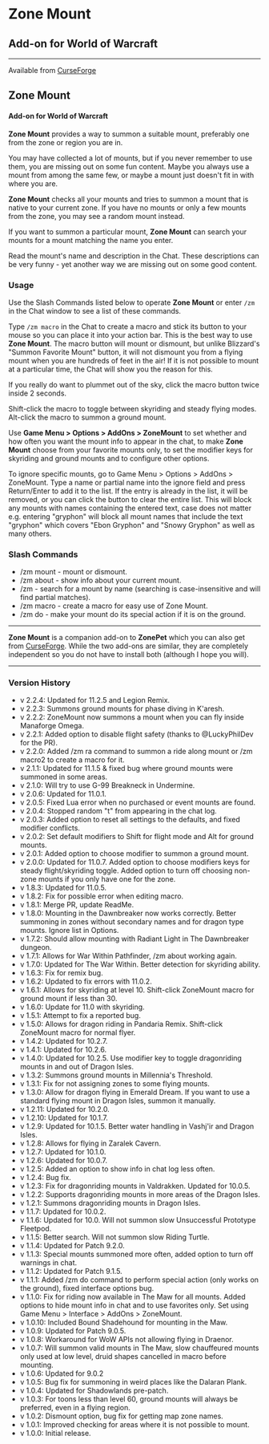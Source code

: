 # Zone Mount

## Add-on for World of Warcraft

---

Available from [CurseForge](https://wow.curseforge.com/projects/ZoneMount)

## Zone Mount

#### Add-on for World of Warcraft

**Zone Mount** provides a way to summon a suitable mount, preferably one from the zone or region you are in.

You may have collected a lot of mounts, but if you never remember to use them, you are missing out on some fun content. Maybe you always use a mount from among the same few, or maybe a mount just doesn't fit in with where you are.

**Zone Mount** checks all your mounts and tries to summon a mount that is native to your current zone. If you have no mounts or only a few mounts from the zone, you may see a random mount instead.

If you want to summon a particular mount, **Zone Mount** can search your mounts for a mount matching the name you enter.

Read the mount's name and description in the Chat. These descriptions can be very funny - yet another way we are missing out on some good content.

### Usage

Use the Slash Commands listed below to operate **Zone Mount** or enter `/zm` in the Chat window to see a list of these commands.

Type `/zm macro` in the Chat to create a macro and stick its button to your mouse so you can place it into your action bar. This is the best way to use **Zone Mount**. The macro button will mount or dismount, but unlike Blizzard's "Summon Favorite Mount" button, it will not dismount you from a flying mount when you are hundreds of feet in the air! If it is not possible to mount at a particular time, the Chat will show you the reason for this.

If you really do want to plummet out of the sky, click the macro button twice inside 2 seconds.

Shift-click the macro to toggle between skyriding and steady flying modes.
Alt-click the macro to summon a ground mount.

Use **Game Menu > Options > AddOns > ZoneMount** to set whether and how often you want the mount info to appear in the chat, to make **Zone Mount** choose from your favorite mounts only, to set the modifier keys for skyriding and ground mounts and to configure other options.

To ignore specific mounts, go to Game Menu > Options > AddOns > ZoneMount. Type a name or partial name into the ignore field and press Return/Enter to add it to the list. If the entry is already in the list, it will be removed, or you can click the button to clear the entire list. This will block any mounts with names containing the entered text, case does not matter e.g. entering "gryphon" will block all mount names that include the text "gryphon" which covers "Ebon Gryphon" and "Snowy Gryphon" as well as many others.

### Slash Commands

- /zm mount - mount or dismount.
- /zm about - show info about your current mount.
- /zm <name> - search for a mount by name (searching is case-insensitive and will find partial matches).
- /zm macro - create a macro for easy use of Zone Mount.
- /zm do - make your mount do its special action if it is on the ground.

---

**Zone Mount** is a companion add-on to **ZonePet** which you can also get from [CurseForge](https://wow.curseforge.com/projects/zonepet). While the two add-ons are similar, they are completely independent so you do not have to install both (although I hope you will).

---

### Version History

- v 2.2.4: Updated for 11.2.5 and Legion Remix.
- v 2.2.3: Summons ground mounts for phase diving in K'aresh.
- v 2.2.2: ZoneMount now summons a mount when you can fly inside Manaforge Omega.
- v 2.2.1: Added option to disable flight safety (thanks to @LuckyPhilDev for the PR).
- v 2.2.0: Added /zm ra command to summon a ride along mount or /zm macro2 to create a macro for it.
- v 2.1.1: Updated for 11.1.5 & fixed bug where ground mounts were summoned in some areas.
- v 2.1.0: Will try to use G-99 Breakneck in Undermine.
- v 2.0.6: Updated for 11.0.1.
- v 2.0.5: Fixed Lua error when no purchased or event mounts are found.
- v 2.0.4: Stopped random "t" from appearing in the chat log.
- v 2.0.3: Added option to reset all settings to the defaults, and fixed modifier conflicts.
- v 2.0.2: Set default modifiers to Shift for flight mode and Alt for ground mounts.
- v 2.0.1: Added option to choose modifier to summon a ground mount.
- v 2.0.0: Updated for 11.0.7. Added option to choose modifiers keys for steady flight/skyriding toggle. Added option to turn off choosing non-zone mounts if you only have one for the zone.
- v 1.8.3: Updated for 11.0.5.
- v 1.8.2: Fix for possible error when editing macro.
- v 1.8.1: Merge PR, update ReadMe.
- v 1.8.0: Mounting in the Dawnbreaker now works correctly. Better summoning in zones without secondary names and for dragon type mounts. Ignore list in Options.
- v 1.7.2: Should allow mounting with Radiant Light in The Dawnbreaker dungeon.
- v 1.7.1: Allows for War Within Pathfinder, /zm about working again.
- v 1.7.0: Updated for The War Within. Better detection for skyriding ability.
- v 1.6.3: Fix for remix bug.
- v 1.6.2: Updated to fix errors with 11.0.2.
- v 1.6.1: Allows for skyriding at level 10. Shift-click ZoneMount macro for ground mount if less than 30.
- v 1.6.0: Update for 11.0 with skyriding.
- v 1.5.1: Attempt to fix a reported bug.
- v 1.5.0: Allows for dragon riding in Pandaria Remix. Shift-click ZoneMount macro for normal flyer.
- v 1.4.2: Updated for 10.2.7.
- v 1.4.1: Updated for 10.2.6.
- v 1.4.0: Updated for 10.2.5. Use modifier key to toggle dragonriding mounts in and out of Dragon Isles.
- v 1.3.2: Summons ground mounts in Millennia's Threshold.
- v 1.3.1: Fix for not assigning zones to some flying mounts.
- v 1.3.0: Allow for dragon flying in Emerald Dream. If you want to use a standard flying mount in Dragon Isles, summon it manually.
- v 1.2.11: Updated for 10.2.0.
- v 1.2.10: Updated for 10.1.7.
- v 1.2.9: Updated for 10.1.5. Better water handling in Vashj'ir and Dragon Isles.
- v 1.2.8: Allows for flying in Zaralek Cavern.
- v 1.2.7: Updated for 10.1.0.
- v 1.2.6: Updated for 10.0.7.
- v 1.2.5: Added an option to show info in chat log less often.
- v 1.2.4: Bug fix.
- v 1.2.3: Fix for dragonriding mounts in Valdrakken. Updated for 10.0.5.
- v 1.2.2: Supports dragonriding mounts in more areas of the Dragon Isles.
- v 1.2.1: Summons dragonriding mounts in Dragon Isles.
- v 1.1.7: Updated for 10.0.2.
- v 1.1.6: Updated for 10.0. Will not summon slow Unsuccessful Prototype Fleetpod.
- v 1.1.5: Better search. Will not summon slow Riding Turtle.
- v 1.1.4: Updated for Patch 9.2.0.
- v 1.1.3: Special mounts summoned more often, added option to turn off warnings in chat.
- v 1.1.2: Updated for Patch 9.1.5.
- v 1.1.1: Added /zm do command to perform special action (only works on the ground), fixed interface options bug.
- v 1.1.0: Fix for riding now available in The Maw for all mounts. Added options to hide mount info in chat and to use favorites only. Set using Game Menu > Interface > AddOns > ZoneMount.
- v 1.0.10: Included Bound Shadehound for mounting in the Maw.
- v 1.0.9: Updated for Patch 9.0.5.
- v 1.0.8: Workaround for WoW APIs not allowing flying in Draenor.
- v 1.0.7: Will summon valid mounts in The Maw, slow chauffeured mounts only used at low level, druid shapes cancelled in macro before mounting.
- v 1.0.6: Updated for 9.0.2
- v 1.0.5: Bug fix for summoning in weird places like the Dalaran Plank.
- v 1.0.4: Updated for Shadowlands pre-patch.
- v 1.0.3: For toons less than level 60, ground mounts will always be preferred, even in a flying region.
- v 1.0.2: Dismount option, bug fix for getting map zone names.
- v 1.0.1: Improved checking for areas where it is not possible to mount.
- v 1.0.0: Initial release.
